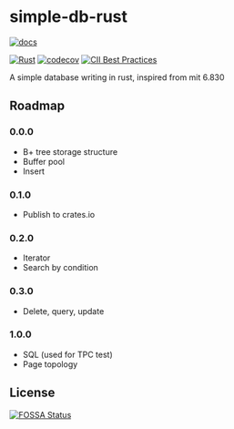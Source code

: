# simple-db-rust

[![docs](https://docs.rs/simple-db-rust/badge.svg)](https://docs.rs/simple-db-rust)

[![Rust](https://github.com/XiaochenCui/simple-db-rust/actions/workflows/rust.yml/badge.svg)](https://github.com/XiaochenCui/simple-db-rust/actions/workflows/rust.yml)
[![codecov](https://codecov.io/gh/XiaochenCui/simple-db-rust/branch/master/graph/badge.svg)](https://codecov.io/gh/XiaochenCui/simple-db-rust)
[![CII Best Practices](https://bestpractices.coreinfrastructure.org/projects/4128/badge)](https://bestpractices.coreinfrastructure.org/projects/4128)

A simple database writing in rust, inspired from mit 6.830

## Roadmap

### 0.0.0

- B+ tree storage structure
- Buffer pool
- Insert

### 0.1.0

- Publish to crates.io

### 0.2.0

- Iterator
- Search by condition

### 0.3.0

- Delete, query, update

### 1.0.0

- SQL (used for TPC test)
- Page topology

## License

[![FOSSA Status](https://app.fossa.com/api/projects/git%2Bgithub.com%2FXiaochenCui%2Fsimple-db-rust.svg?type=large)](https://app.fossa.com/projects/git%2Bgithub.com%2FXiaochenCui%2Fsimple-db-rust?ref=badge_large)
